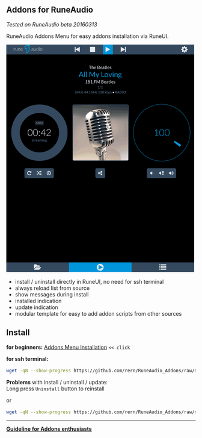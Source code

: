 Addons for RuneAudio
---
_Tested on RuneAudio beta 20160313_

RuneAudio Addons Menu for easy addons installation via RuneUI.  

![addons](https://github.com/rern/_assets/blob/master/RuneAudio_Addons/addons.gif)  

- install / uninstall directly in RuneUI, no need for ssh terminal
- always reload list from source
- show messages during install
- installed indication
- update indication
- modular template for easy to add addon scripts from other sources

Install
---
**for beginners:**  [Addons Menu Installation](https://github.com/rern/RuneAudio/blob/master/Addons_install/README.md) `<< click`

**for ssh terminal:**
```sh
wget -qN --show-progress https://github.com/rern/RuneAudio_Addons/raw/master/install.sh; chmod +x install.sh; ./install.sh
```

**Problems** with install / uninstall / update:  
Long press `Uninstall` button to reinstall  
  
or
```sh
wget -qN --show-progress https://github.com/rern/RuneAudio_Addons/raw/master/reinstall.sh; chmod +x reinstall.sh; ./reinstall.sh
```
---
  
[**Guideline for Addons enthusiasts**](https://github.com/rern/RuneAudio_Addons/blob/master/guideline.md)  
